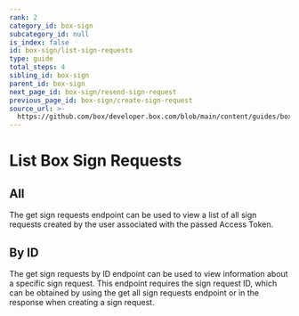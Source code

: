 ```yaml
---
rank: 2
category_id: box-sign
subcategory_id: null
is_index: false
id: box-sign/list-sign-requests
type: guide
total_steps: 4
sibling_id: box-sign
parent_id: box-sign
next_page_id: box-sign/resend-sign-request
previous_page_id: box-sign/create-sign-request
source_url: >-
  https://github.com/box/developer.box.com/blob/main/content/guides/box-sign/list-sign-requests.md
---
```

# List Box Sign Requests

## All

The get sign requests endpoint can be used to view a list of all sign requests
created by the user associated with the passed Access Token.

## By ID

The get sign requests by ID endpoint can be used to view information about a
specific sign request. This endpoint requires the sign request ID, which can be
obtained by using the get all sign requests endpoint or in the response when
creating a sign request.